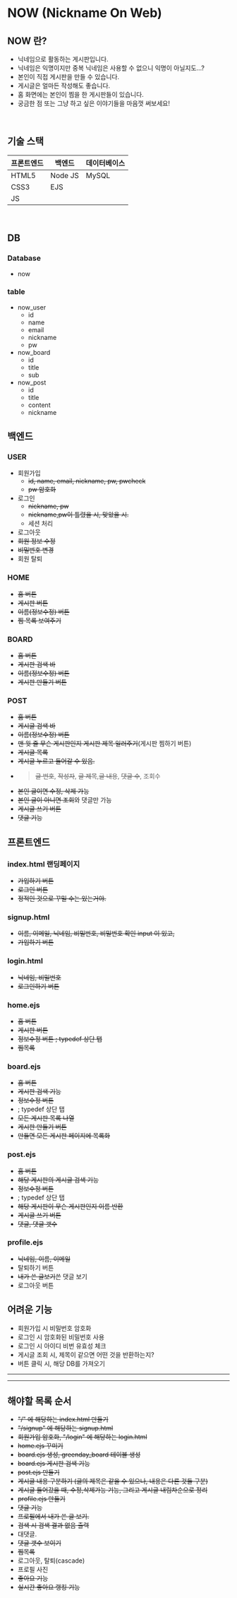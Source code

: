 # NOW (Nickname On Web)
## NOW 란?
- 닉네임으로 활동하는 게시판입니다. 
- 닉네임은 익명이지만 중복 닉네임은 사용할 수 없으니 익명이 아닐지도...?
- 본인이 직접 게시판을 만들 수 있습니다.
- 게시글은 얼마든 작성해도 좋습니다.
- 홈 화면에는 본인이 찜을 한 게시판들이 있습니다.
- 궁금한 점 또는 그냥 하고 싶은 이야기들을 마음껏 써보세요!

<br>

## 기술 스택
|프론트엔드|백엔드|데이터베이스|
|---|---|---|
|HTML5|Node JS|MySQL|
|CSS3|EJS||
|JS|||

<br>




## DB
### Database
- now
### table
- now_user
    - id
    - name
    - email
    - nickname
    - pw
- now_board
    - id
    - title
    - sub
- now_post
    - id
    - title
    - content
    - nickname

## 백엔드
### USER
- 회원가입
    - ~~id, name, email, nickname, pw, pwcheck~~
    - ~~pw 암호화~~
- 로그인
    - ~~nickname, pw~~
    - ~~nickname,pw이 틀렸을 시, 맞았을 시.~~
    - 세션 처리
- 로그아웃
- ~~회원 정보 수정~~
- ~~비밀번호 변경~~
- 회원 탈퇴

### HOME
- ~~홈 버튼~~
- ~~게시판 버튼~~
- ~~이름(정보수정) 버튼~~
- ~~찜 목록 보여주기~~

### BOARD
- ~~홈 버튼~~
- ~~게시판 검색 바~~
- ~~이름(정보수정) 버튼~~
- ~~게시판 만들기 버튼~~

### POST
- ~~홈 버튼~~
- ~~게시글 검색 바~~
- ~~이름(정보수정) 버튼~~
- ~~맨 윗 줄 무슨 게시판인지 게시판 제목 일러주기~~(게시판 찜하기 버튼)
- ~~게시글 목록~~ 
- ~~게시글 누르고 들어갈 수 있음.~~
- > ~~글 번호~~, ~~작성자~~, ~~글 제목~~,~~글 내용~~, ~~댓글 수~~, 조회수
- ~~본인 글이면 수정, 삭제 가능~~
- ~~본인 글이 아니면 조회~~와 댓글만 가능
- ~~게시글 쓰기 버튼~~
- ~~댓글 기능~~

## 프론트엔드
### index.html 랜딩페이지
- ~~가입하기 버튼~~
- ~~로그인 버튼~~
- ~~정적인 것으로 꾸밀 수는 있는거야.~~
### signup.html
- ~~이름, 이메일, 닉네임, 비밀번호, 비밀번호 확인 input 이 있고,~~
- ~~가입하기 버튼~~
### login.html
- ~~닉네임, 비밀번호~~
- ~~로그인하기 버튼~~
### home.ejs
- ~~홈 버튼~~
- ~~게시판 버튼~~
- ~~정보수정 버튼 ; typedef 상단 탭~~
- ~~찜목록~~
### board.ejs
- ~~홈 버튼~~
- ~~게시판 검색 기능~~
- ~~정보수정 버튼~~
- ; typedef 상단 탭
- ~~모든 게시판 목록 나열~~
- ~~게시판 만들기 버튼~~
- ~~만들면 모든 게시판 페이지에 목록화~~
### post.ejs
- ~~홈 버튼~~
- ~~해당 게시판의 게시글 검색 기능~~
- ~~정보수정 버튼~~
- ; typedef 상단 탭
- ~~해당 게시판이 무슨 게시판인지 이름 반환~~
- ~~게시글 쓰기 버튼~~
- ~~댓글, 댓글 갯수~~
### profile.ejs
- ~~닉네임, 이름, 이메일~~
- 탈퇴하기 버튼
- ~~내가 쓴 글보기~~쓴 댓글 보기
- 로그아웃 버튼

## 어려운 기능
- 회원가입 시 비밀번호 암호화
- 로그인 시 암호화된 비밀번호 사용
- 로그인 시 아이디 비번 유효성 체크
- 게시글 조회 시, 제목이 같으면 어떤 것을 반환하는지?
- 버튼 클릭 시, 해당 DB를 가져오기

---
---

## 해야할 목록 순서
- ~~"/" 에 해당하는 index.html 만들기~~
- ~~"/signup" 에 해당하는 signup.html~~
- ~~회원가입 암호화, "/login" 에 해당하는 login.html~~
- ~~home.ejs 꾸미기~~
- ~~board.ejs 생성, greenday_board 테이블 생성~~
- ~~board.ejs 게시판 검색 기능~~
- ~~post.ejs 만들기~~
- ~~게시글 내용 구분하기 (글의 제목은 같을 수 있으나, 내용은 다른 것들 구분)~~
- ~~게시글 들어갔을 때, 수정,삭제가능 기능, 그리고 게시글 내림차순으로 정리~~
- ~~profile.ejs 만들기~~
- ~~댓글 기능~~
- ~~프로필에서 내가 쓴 글 보기.~~
- ~~검색 시 검색 결과 없음 출력~~
- 대댓글.
- ~~댓글 갯수 보이기~~
- ~~찜목록~~
- 로그아웃, 탈퇴(cascade)
- 프로필 사진
- ~~좋아요 기능~~
- ~~실시간 좋아요 랭킹 기능~~
